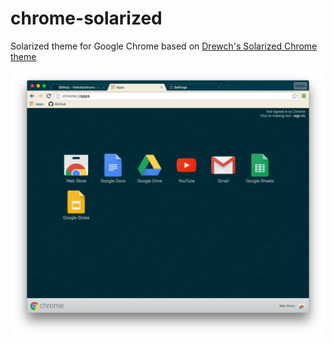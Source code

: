 # chrome-solarized
Solarized theme for Google Chrome based on [Drewch's Solarized Chrome theme](https://chrome.google.com/webstore/detail/solarized/aebifkgkmkaapmdkbkibldgheeimjgkj)

![Screenshot](/chrome-solarized.png)